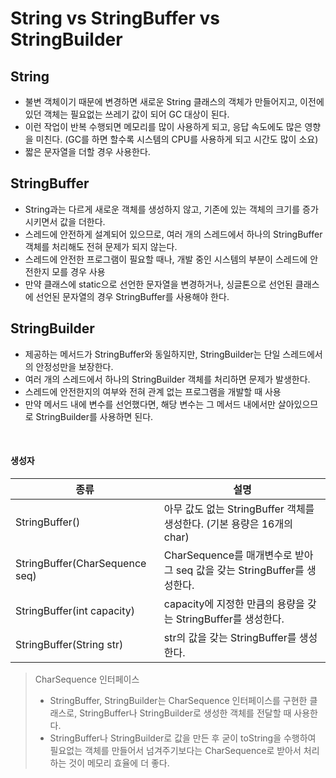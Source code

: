 # String vs StringBuffer vs StringBuilder 
## String
- 불변 객체이기 때문에 변경하면 새로운 String 클래스의 객체가 만들어지고, 이전에 있던 객체는 필요없는 쓰레기 값이 되어 GC 대상이 된다.
- 이런 작업이 반복 수행되면 메모리를 많이 사용하게 되고, 응답 속도에도 많은 영향을 미친다. (GC를 하면 할수록 시스템의 CPU를 사용하게 되고 시간도 많이 소요)
- 짧은 문자열을 더할 경우 사용한다.

## StringBuffer
- String과는 다르게 새로운 객체를 생성하지 않고, 기존에 있는 객체의 크기를 증가시키면서 값을 더한다.
- 스레드에 안전하게 설계되어 있으므로, 여러 개의 스레드에서 하나의 StringBuffer 객체를 처리해도 전혀 문제가 되지 않는다.
- 스레드에 안전한 프로그램이 필요할 때나, 개발 중인 시스템의 부분이 스레드에 안전한지 모를 경우 사용
- 만약 클래스에 static으로 선언한 문자열을 변경하거나, 싱글톤으로 선언된 클래스에 선언된 문자열의 경우 StringBuffer를 사용해야 한다.

## StringBuilder
- 제공하는 메서드가 StringBuffer와 동일하지만, StringBuilder는 단일 스레드에서의 안정성만을 보장한다.
- 여러 개의 스레드에서 하나의 StringBuilder 객체를 처리하면 문제가 발생한다.
- 스레드에 안전한지의 여부와 전혀 관계 없는 프로그램을 개발할 때 사용
- 만약 메서드 내에 변수를 선언했다면, 해당 변수는 그 메서드 내에서만 살아있으므로 StringBuilder를 사용하면 된다.

<br>

#### 생성자
| 종류 | 설명 |
|--|--|
| StringBuffer() | 아무 값도 없는 StringBuffer 객체를 생성한다. (기본 용량은 16개의 char) |
| StringBuffer(CharSequence seq) | CharSequence를 매개변수로 받아 그 seq 값을 갖는 StringBuffer를 생성한다. |
| StringBuffer(int capacity) | capacity에 지정한 만큼의 용량을 갖는 StringBuffer를 생성한다. |
| StringBuffer(String str) | str의 값을 갖는 StringBuffer를 생성한다. |

> CharSequence 인터페이스
> - StringBuffer, StringBuilder는 CharSequence 인터페이스를 구현한 클래스로, StringBuffer나 StringBuilder로 생성한 객체를 전달할 때 사용한다.
> - StringBuffer나 StringBuilder로 값을 만든 후 굳이 toString을 수행하여 필요없는 객체를 만들어서 넘겨주기보다는 CharSequence로 받아서 처리하는 것이 메모리 효율에 더 좋다.
